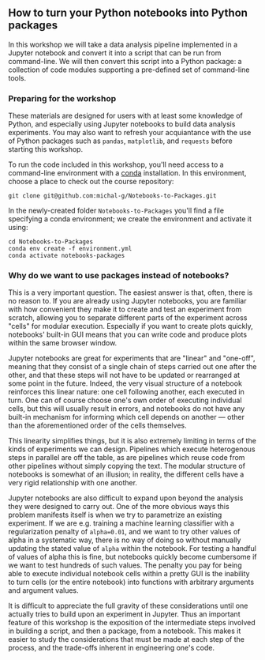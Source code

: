 ## How to turn your Python notebooks into Python packages ##

In this workshop we will take a data analysis pipeline implemented in a Jupyter notebook and convert it into a script
that can be run from command-line. We will then convert this script into a Python package: a collection of code modules
supporting a pre-defined set of command-line tools.


### Preparing for the workshop ###

These materials are designed for users with at least some knowledge of Python, and especially using Jupyter notebooks to
build data analysis experiments. You may also want to refresh your acquiantance with the use of Python packages such as
`pandas`, `matplotlib`, and `requests` before starting this workshop.

To run the code included in this workshop, you'll need access to a command-line environment with a
[conda](https://conda.io/projects/conda/en/latest/index.html) installation. In this environment, choose a place to check
out the course repository:

```git clone git@github.com:michal-g/Notebooks-to-Packages.git```

In the newly-created folder `Notebooks-to-Packages` you'll find a file specifying a conda environment; we create the
environment and activate it using:

```
cd Notebooks-to-Packages
conda env create -f environment.yml
conda activate notebooks-packages
```


### Why do we want to use packages instead of notebooks? ###

This is a very important question. The easiest answer is that, often, there is no reason to. If you are already using
Jupyter notebooks, you are familiar with how convenient they make it to create and test an experiment from scratch,
allowing you to separate different parts of the experiment across "cells" for modular execution. Especially if you want
to create plots quickly, notebooks' built-in GUI means that you can write code and produce plots within the same browser
window.

Jupyter notebooks are great for experiments that are "linear" and "one-off", meaning that they consist of a single chain
of steps carried out one after the other, and that these steps will not have to be updated or rearranged at some point
in the future. Indeed, the very visual structure of a notebook reinforces this linear nature: one cell following
another, each executed in turn. One can of course choose one's own order of executing individual cells, but this will
usually result in errors, and notebooks do not have any built-in mechanism for informing which cell depends on another —
other than the aforementioned order of the cells themselves.

This linearity simplifies things, but it is also extremely limiting in terms of the kinds of experiments we can design.
Pipelines which execute heterogenous steps in parallel are off the table, as are pipelines which reuse code from other
pipelines without simply copying the text. The modular structure of notebooks is somewhat of an illusion; in reality,
the different cells have a very rigid relationship with one another.

Jupyter notebooks are also difficult to expand upon beyond the analysis they were designed to carry out. One of the more
obvious ways this problem manifests itself is when we try to parametrize an existing experiment. If we are e.g. training
a machine learning classifier with a regularization penalty of `alpha=0.01`, and we want to try other values of alpha in
a systematic way, there is no way of doing so without manually updating the stated value of `alpha` within the notebook.
For testing a handful of values of alpha this is fine, but notebooks quickly become cumbersome if we want to test
hundreds of such values. The penalty you pay for being able to execute individual notebook cells within a pretty GUI is
the inability to turn cells (or the entire notebook) into functions with arbitrary arguments and argument values.

It is difficult to appreciate the full gravity of these considerations until one actually tries to build upon an
experiment in Jupyter. Thus an important feature of this workshop is the exposition of the intermediate steps involved
in building a script, and then a package, from a notebook. This makes it easier to study the considerations that must be
made at each step of the process, and the trade-offs inherent in engineering one's code.

